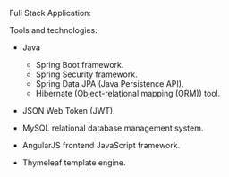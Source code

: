 Full Stack Application:

Tools and technologies:

- Java
  * Spring Boot framework.
  * Spring Security framework.
  * Spring Data JPA (Java Persistence API).
  * Hibernate (Object-relational mapping (ORM)) tool.
  
- JSON Web Token (JWT).

- MySQL relational database management system.  

- AngularJS frontend JavaScript framework.

- Thymeleaf template engine.
